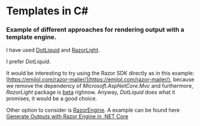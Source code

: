 # Templates in C#

### Example of different approaches for rendering output with a template engine.

I have used [DotLiquid](http://dotliquidmarkup.org/) and [RazorLight](https://github.com/toddams/RazorLight).

I prefer *DotLiquid*.

It would be interesting to try using the Razor SDK directly as in this example: [https://emilol.com/razor-mailer/](https://emilol.com/razor-mailer/), because we remove the dependency of *Microsoft.AspNetCore.Mvc* and furthermore, *RazorLight* package is [beta](https://www.nuget.org/packages/RazorLight/2.0.0-beta9) righnow. Anyway, *DotLiquid* does what it promises, it would be a good choice.

Other option to consider is [RazorEngine](https://github.com/biohazard999/RazorEngine). A example can be found here [Generate Outputs with Razor Engine in .NET Core](https://khalidabuhakmeh.com/generate-outputs-with-razor-engine-in-dotnet-core)
